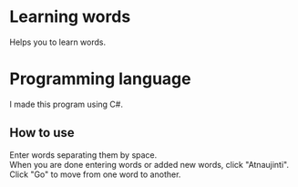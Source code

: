 # Learning words
Helps you to learn words.

# Programming language
I made this program using C#.

## How to use
Enter words separating them by space.  
When you are done entering words or added new words, click "Atnaujinti".  
Click "Go" to move from one word to another.
